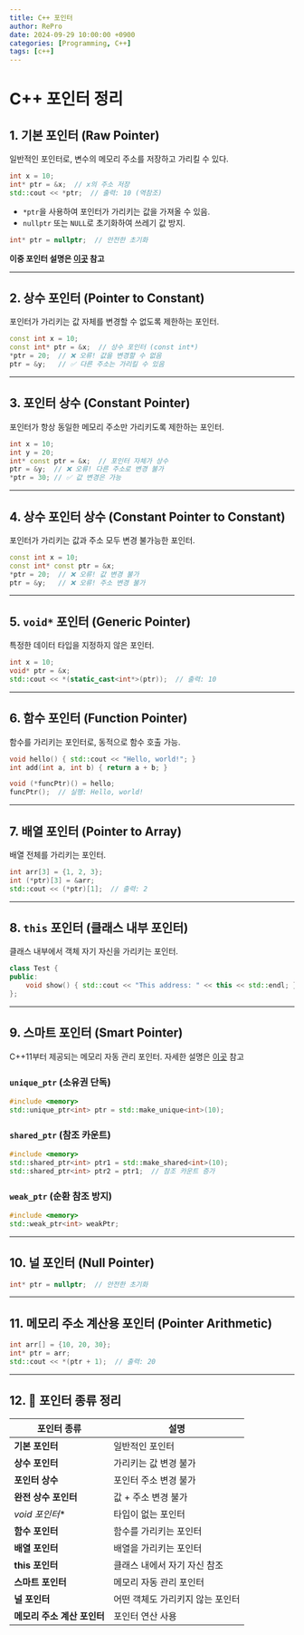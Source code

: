 ```yaml
---
title: C++ 포인터
author: RePro
date: 2024-09-29 10:00:00 +0900
categories: [Programming, C++]
tags: [c++]
---
```


# C++ 포인터 정리

## 1. 기본 포인터 (Raw Pointer)

일반적인 포인터로, 변수의 메모리 주소를 저장하고 가리킬 수 있다.

```cpp
int x = 10;
int* ptr = &x;  // x의 주소 저장
std::cout << *ptr;  // 출력: 10 (역참조)
```

- `*ptr`을 사용하여 포인터가 가리키는 값을 가져올 수 있음.
- `nullptr` 또는 `NULL`로 초기화하여 쓰레기 값 방지.

```cpp
int* ptr = nullptr;  // 안전한 초기화
```

**이중 포인터 설명은 [이곳](./2024-09-30-Multi-Level-Pointer.md) 참고**

---

## 2. 상수 포인터 (Pointer to Constant)

포인터가 가리키는 값 자체를 변경할 수 없도록 제한하는 포인터.

```cpp
const int x = 10;
const int* ptr = &x;  // 상수 포인터 (const int*)
*ptr = 20;  // ❌ 오류! 값을 변경할 수 없음
ptr = &y;   // ✅ 다른 주소는 가리킬 수 있음
```

---

## 3. 포인터 상수 (Constant Pointer)

포인터가 항상 동일한 메모리 주소만 가리키도록 제한하는 포인터.

```cpp
int x = 10;
int y = 20;
int* const ptr = &x;  // 포인터 자체가 상수
ptr = &y;  // ❌ 오류! 다른 주소로 변경 불가
*ptr = 30; // ✅ 값 변경은 가능
```

---

## 4. 상수 포인터 상수 (Constant Pointer to Constant)

포인터가 가리키는 값과 주소 모두 변경 불가능한 포인터.

```cpp
const int x = 10;
const int* const ptr = &x;
*ptr = 20;  // ❌ 오류! 값 변경 불가
ptr = &y;   // ❌ 오류! 주소 변경 불가
```

---

## 5. `void*` 포인터 (Generic Pointer)

특정한 데이터 타입을 지정하지 않은 포인터.

```cpp
int x = 10;
void* ptr = &x;
std::cout << *(static_cast<int*>(ptr));  // 출력: 10
```

---

## 6. 함수 포인터 (Function Pointer)

함수를 가리키는 포인터로, 동적으로 함수 호출 가능.

```cpp
void hello() { std::cout << "Hello, world!"; }
int add(int a, int b) { return a + b; }

void (*funcPtr)() = hello;
funcPtr();  // 실행: Hello, world!
```

---

## 7. 배열 포인터 (Pointer to Array)

배열 전체를 가리키는 포인터.

```cpp
int arr[3] = {1, 2, 3};
int (*ptr)[3] = &arr;
std::cout << (*ptr)[1];  // 출력: 2
```

---

## 8. `this` 포인터 (클래스 내부 포인터)

클래스 내부에서 객체 자기 자신을 가리키는 포인터.

```cpp
class Test {
public:
    void show() { std::cout << "This address: " << this << std::endl; }
};
```

---

## 9. 스마트 포인터 (Smart Pointer)

C++11부터 제공되는 메모리 자동 관리 포인터.
자세한 설명은 [이곳](./2024-10-11-smartPointer.md) 참고 

### `unique_ptr` (소유권 단독)
```cpp
#include <memory>
std::unique_ptr<int> ptr = std::make_unique<int>(10);
```

### `shared_ptr` (참조 카운트)
```cpp
#include <memory>
std::shared_ptr<int> ptr1 = std::make_shared<int>(10);
std::shared_ptr<int> ptr2 = ptr1;  // 참조 카운트 증가
```

### `weak_ptr` (순환 참조 방지)
```cpp
#include <memory>
std::weak_ptr<int> weakPtr;
```

---

## 10. 널 포인터 (Null Pointer)

```cpp
int* ptr = nullptr;  // 안전한 초기화
```

---

## 11. 메모리 주소 계산용 포인터 (Pointer Arithmetic)

```cpp
int arr[] = {10, 20, 30};
int* ptr = arr;
std::cout << *(ptr + 1);  // 출력: 20
```

---

## 12. 📌 포인터 종류 정리

| 포인터 종류 | 설명 |
|------------|------|
| **기본 포인터** | 일반적인 포인터 |
| **상수 포인터** | 가리키는 값 변경 불가 |
| **포인터 상수** | 포인터 주소 변경 불가 |
| **완전 상수 포인터** | 값 + 주소 변경 불가 |
| **void* 포인터** | 타입이 없는 포인터 |
| **함수 포인터** | 함수를 가리키는 포인터 |
| **배열 포인터** | 배열을 가리키는 포인터 |
| **this 포인터** | 클래스 내에서 자기 자신 참조 |
| **스마트 포인터** | 메모리 자동 관리 포인터 |
| **널 포인터** | 어떤 객체도 가리키지 않는 포인터 |
| **메모리 주소 계산 포인터** | 포인터 연산 사용 |
